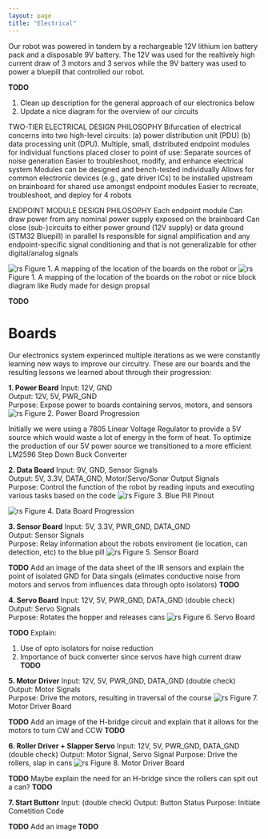 ```yaml
---
layout: page
title: "Electrical"
---
```


Our robot was powered in tandem by a rechargeable 12V lithium ion battery pack and a disposable 9V battery. The 12V was used for the realtively high current draw of 3 motors and 3 servos while the 9V battery was used to power a bluepill that controlled our robot.

**TODO**
1. Clean up description for the general approach of our electronics below
2. Update a nice diagram for the overview of our circuits  

TWO-TIER ELECTRICAL DESIGN PHILOSOPHY
Bifurcation of electrical concerns into two high-level circuits: 
(a) power distribution unit (PDU)
(b) data processing unit (DPU).
Multiple, small, distributed endpoint modules for individual functions placed closer to point of use:
Separate sources of noise generation
Easier to troubleshoot, modify, and enhance electrical system
Modules can be designed and bench-tested individually
Allows for common electronic devices (e.g., gate driver ICs) to be installed upstream on brainboard for shared use amongst endpoint modules
Easier to recreate, troubleshoot, and deploy for 4 robots

ENDPOINT MODULE DESIGN PHILOSOPHY
Each endpoint module
Can draw power from any nominal power supply exposed on the brainboard
Can close (sub-)circuits to either power ground (12V supply) or data ground (STM32 Bluepill) in parallel
Is responsible for signal amplification and any endpoint-specific signal conditioning and that is not generalizable for other digital/analog signals

![rs](https://raw.githubusercontent.com/seanghaeli/seanghaeli.github.io/master/assets/images/elec_map_2.PNG)
Figure 1. A mapping of the location of the boards on the robot
or
![rs](https://raw.githubusercontent.com/seanghaeli/seanghaeli.github.io/master/assets/images/elec_map_tobeupdated.PNG)
Figure 1. A mapping of the location of the boards on the robot
or
nice block diagram like Rudy made for design propsal

**TODO**

# Boards
Our electronics system experinced multiple iterations as we were constantly learning new ways to improve our circuitry.
These are our boards and the resulting lessons we learned about through their progression:

**1. Power Board**
Input: 12V, GND  
Output: 12V, 5V, PWR_GND  
Purpose: Expose power to boards containing servos, motors, and sensors
![rs](https://raw.githubusercontent.com/seanghaeli/seanghaeli.github.io/master/assets/images/powerboard.jpg)
Figure 2. Power Board Progression

Initially we were using a 7805 Linear Voltage Regulator to provide a 5V source which would waste a lot of energy in the form of heat.
To optimize the production of our 5V power source we transitioned to a more efficient LM2596 Step Down Buck Converter

**2. Data Board**
Input: 9V, GND, Sensor Signals  
Output: 5V, 3.3V, DATA_GND, Motor/Servo/Sonar Output Signals  
Purpose: Control the function of the robot by reading inputs and executing various tasks based on the code
![rs](https://raw.githubusercontent.com/seanghaeli/seanghaeli.github.io/master/assets/images/blue_pill_map.jpg)
Figure 3. Blue Pill Pinout

![rs](https://raw.githubusercontent.com/seanghaeli/seanghaeli.github.io/master/assets/images/databoard.jpg)
Figure 4. Data Board Progression

**3. Sensor Board**
Input: 5V, 3.3V, PWR_GND, DATA_GND  
Output: Sensor Signals  
Purpose: Relay information about the robots enviroment (ie location, can detection, etc) to the blue pill
![rs](https://raw.githubusercontent.com/seanghaeli/seanghaeli.github.io/master/assets/images/sensorboard.jpg)
Figure 5. Sensor Board

**TODO**
Add an image of the data sheet of the IR sensors and explain the point of isolated GND for Data singals (elimates conductive noise from motors and servos from influences data through opto isolators)
**TODO**

**4. Servo Board**
Input: 12V, 5V, PWR_GND, DATA_GND (double check)  
Output: Servo Signals  
Purpose: Rotates the hopper and releases cans
![rs](https://raw.githubusercontent.com/seanghaeli/seanghaeli.github.io/master/assets/images/servoboard.jpg)
Figure 6. Servo Board

**TODO**
Explain:
1. Use of opto isolators for noise reduction
2. Importance of buck converter since servos have high current draw
**TODO**


**5. Motor Driver**
Input: 12V, 5V, PWR_GND, DATA_GND (double check)  
Output: Motor Signals  
Purpose: Drive the motors, resulting in traversal of the course
![rs](https://raw.githubusercontent.com/seanghaeli/seanghaeli.github.io/master/assets/images/motordriver.jpg)
Figure 7. Motor Driver Board

**TODO**
Add an image of the H-bridge circuit and explain that it allows for the motors to turn CW and CCW
**TODO**

**6. Roller Driver + Slapper Servo**
Input: 12V, 5V, PWR_GND, DATA_GND (double check)
Output: Motor Signal, Servo Signal
Purpose: Drive the rollers, slap in cans
![rs](https://raw.githubusercontent.com/seanghaeli/seanghaeli.github.io/master/assets/images/rollerdrive.jpg)
Figure 8. Motor Driver Board

**TODO**
Maybe explain the need for an H-bridge since the rollers can spit out a can?
**TODO**

**7. Start Buttonr**
Input: (double check)
Output: Button Status
Purpose: Initiate Cometition Code

**TODO**
Add an image 
**TODO**

